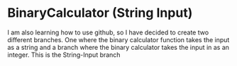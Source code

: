 # BinaryCalculator (String Input)
I am also learning how to use github, so I have decided to create two different branches. One where the binary calculator function takes the input as a string and a branch where the binary calculator takes the input in as an integer. This is the String-Input branch 
